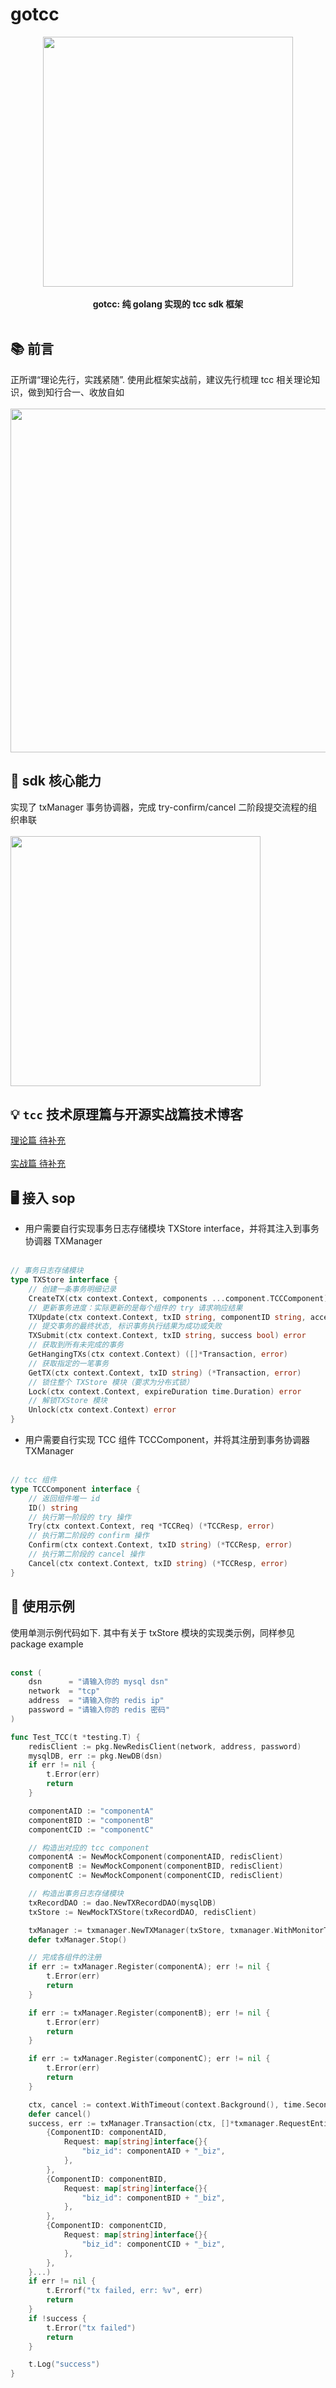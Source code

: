 # gotcc

<p align="center">
<img src="https://github.com/xiaoxuxiansheng/gotcc/blob/main/img/sdk_frame.png" height="400px/"><br/><br/>
<b>gotcc: 纯 golang 实现的 tcc sdk 框架</b>
<br/><br/>
</p>

## 📚 前言
正所谓“理论先行，实践紧随”. 使用此框架实战前，建议先行梳理 tcc 相关理论知识，做到知行合一、收放自如<br/><br/>
<img src="https://github.com/xiaoxuxiansheng/gotcc/blob/main/img/tcc_theory_frame.png" height="550px"/>

## 📖 sdk 核心能力
实现了 txManager 事务协调器，完成 try-confirm/cancel 二阶段提交流程的组织串联<br/><br/>
<img src="https://github.com/xiaoxuxiansheng/gotcc/blob/main/img/2pc.png" height="400px"/>

## 💡 `tcc` 技术原理篇与开源实战篇技术博客
<a href="https://xxxx">理论篇 待补充</a> <br/><br/>
<a href="https://xxxx">实战篇 待补充</a>

## 🖥 接入 sop
- 用户需要自行实现事务日志存储模块 TXStore interface，并将其注入到事务协调器 TXManager <br/><br/>
```go
// 事务日志存储模块
type TXStore interface {
	// 创建一条事务明细记录
	CreateTX(ctx context.Context, components ...component.TCCComponent) (txID string, err error)
	// 更新事务进度：实际更新的是每个组件的 try 请求响应结果
	TXUpdate(ctx context.Context, txID string, componentID string, accept bool) error
	// 提交事务的最终状态, 标识事务执行结果为成功或失败
	TXSubmit(ctx context.Context, txID string, success bool) error
	// 获取到所有未完成的事务
	GetHangingTXs(ctx context.Context) ([]*Transaction, error)
	// 获取指定的一笔事务
	GetTX(ctx context.Context, txID string) (*Transaction, error)
	// 锁住整个 TXStore 模块（要求为分布式锁）
	Lock(ctx context.Context, expireDuration time.Duration) error
	// 解锁TXStore 模块
	Unlock(ctx context.Context) error
}
```
- 用户需要自行实现 TCC 组件 TCCComponent，并将其注册到事务协调器 TXManager <br/><br/>
```go
// tcc 组件
type TCCComponent interface {
	// 返回组件唯一 id
	ID() string
	// 执行第一阶段的 try 操作
	Try(ctx context.Context, req *TCCReq) (*TCCResp, error)
	// 执行第二阶段的 confirm 操作
	Confirm(ctx context.Context, txID string) (*TCCResp, error)
	// 执行第二阶段的 cancel 操作
	Cancel(ctx context.Context, txID string) (*TCCResp, error)
}
```

## 🐧 使用示例
使用单测示例代码如下. 其中有关于 txStore 模块的实现类示例，同样参见 package example<br/><br/>
```go
const (
	dsn      = "请输入你的 mysql dsn"
	network  = "tcp"
	address  = "请输入你的 redis ip"
	password = "请输入你的 redis 密码"
)

func Test_TCC(t *testing.T) {
	redisClient := pkg.NewRedisClient(network, address, password)
	mysqlDB, err := pkg.NewDB(dsn)
	if err != nil {
		t.Error(err)
		return
	}

	componentAID := "componentA"
	componentBID := "componentB"
	componentCID := "componentC"

	// 构造出对应的 tcc component
	componentA := NewMockComponent(componentAID, redisClient)
	componentB := NewMockComponent(componentBID, redisClient)
	componentC := NewMockComponent(componentCID, redisClient)

	// 构造出事务日志存储模块
	txRecordDAO := dao.NewTXRecordDAO(mysqlDB)
	txStore := NewMockTXStore(txRecordDAO, redisClient)

	txManager := txmanager.NewTXManager(txStore, txmanager.WithMonitorTick(time.Second))
	defer txManager.Stop()

	// 完成各组件的注册
	if err := txManager.Register(componentA); err != nil {
		t.Error(err)
		return
	}

	if err := txManager.Register(componentB); err != nil {
		t.Error(err)
		return
	}

	if err := txManager.Register(componentC); err != nil {
		t.Error(err)
		return
	}

	ctx, cancel := context.WithTimeout(context.Background(), time.Second*30)
	defer cancel()
	success, err := txManager.Transaction(ctx, []*txmanager.RequestEntity{
		{ComponentID: componentAID,
			Request: map[string]interface{}{
				"biz_id": componentAID + "_biz",
			},
		},
		{ComponentID: componentBID,
			Request: map[string]interface{}{
				"biz_id": componentBID + "_biz",
			},
		},
		{ComponentID: componentCID,
			Request: map[string]interface{}{
				"biz_id": componentCID + "_biz",
			},
		},
	}...)
	if err != nil {
		t.Errorf("tx failed, err: %v", err)
		return
	}
	if !success {
		t.Error("tx failed")
		return
	}

	t.Log("success")
}
```



